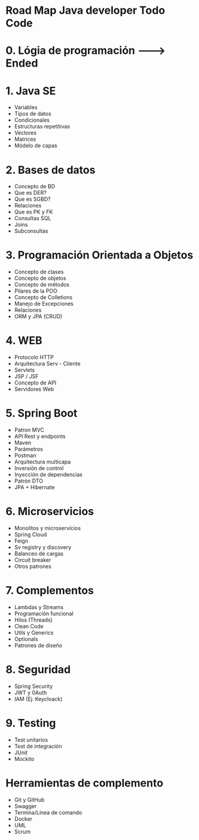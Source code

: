 # Road Map Java developer Todo Code
# 0. Lógia de programación  ---> Ended
# 1. Java SE
   * Variables
   * Tipos de datos
   * Condicionales
   * Estructuras repetitivas
   * Véctores
   * Matrices
   * Módelo de capas
# 2. Bases de datos
   * Concepto de BD
   * Que es DER?
   * Que es SGBD?
   * Relaciones
   * Que es PK y FK
   * Consultas SQL
   * Joins
   * Subconsultas
# 3. Programación Orientada a Objetos
   * Concepto de clases
   * Concepto de objetos
   * Concepto de métodos
   * Pilares de la POO
   * Concepto de Colletions
   * Manejo de Excepciones
   * Relaciones
   * ORM y JPA (CRUD)
# 4. WEB
   * Protocolo HTTP
   * Arquitectura Serv - Cliente
   * Servlets
   * JSP / JSF
   * Concepto de API
   * Servidores Web
# 5. Spring Boot
   * Patron MVC
   * API Rest y endpoints
   * Maven
   * Parámetros
   * Postman
   * Arquitectura multicapa
   * Inversión de control
   * Inyección de dependencias
   * Patrón DTO
   * JPA + Hibernate
# 6. Microservicios
   * Monolitos y microservicios
   * Spring Cloud
   * Feign
   * Sv registry y discovery
   * Balanceo de cargas
   * Circuit breaker
   * Otros patrones
# 7. Complementos
   * Lambdas y Streams
   * Programación funcional
   * Hilos (Threads)
   * Clean Code
   * Utils y Generics
   * Optionals
   * Patrones de diseño
# 8. Seguridad
   * Spring Security
   * JWT y 0Auth
   * IAM (Ej: Keycloack)
# 9. Testing
   * Test unitarios
   * Test de integración
   * JUnit
   * Mockito
# Herramientas de complemento
   * Git y GitHub
   * Swagger
   * Termina/Línea de comando
   * Docker
   * UML
   * Scrum 